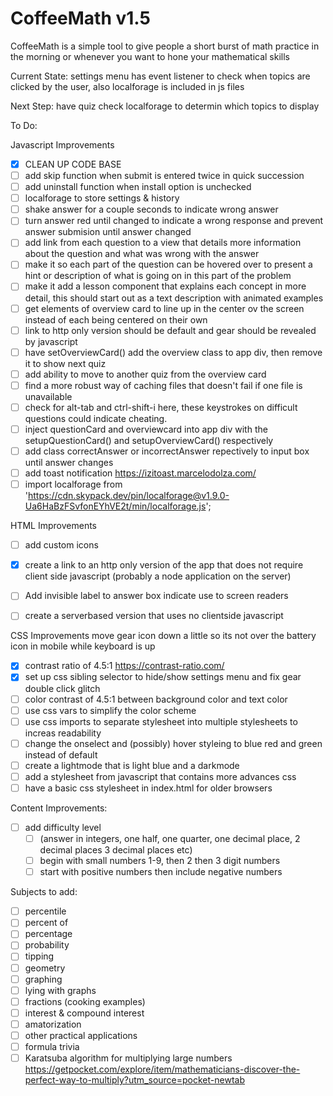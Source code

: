 # CoffeeMath v1.5

CoffeeMath is a simple tool to give people a short burst of math practice in the morning or whenever you want to hone your mathematical skills 

Current State:
settings menu has event listener to check when topics are clicked by the user, also localforage is included in js files

Next Step:
have quiz check localforage to determin which topics to display



To Do:


Javascript Improvements
- [x] CLEAN UP CODE BASE
- [ ] add skip function when submit is entered twice in quick succession
- [ ] add uninstall function when install option is unchecked
- [ ] localforage to store settings & history
- [ ] shake answer for a couple seconds to indicate wrong answer
- [ ] turn answer red until changed to indicate a wrong response and prevent answer submision until answer changed
- [ ] add link from each question to a view that details more information about the question and what was wrong with the answer
- [ ] make it so each part of the question can be hovered over to present a hint or description of what is going on in this part of the problem
- [ ] make it add a lesson component that explains each concept in more detail, this should start out as a text description with animated examples
- [ ] get elements of overview card to line up in the center ov the screen instead of each being centered on their own
- [ ] link to http only version should be default and gear should be revealed by javascript
- [ ] have setOverviewCard() add the overview class to app div, then remove it to show next quiz
- [ ] add ability to move to another quiz from the overview card
- [ ] find a more robust way of caching files that doesn't fail if one file is unavailable 
- [ ]  check for alt-tab and ctrl-shift-i here, these keystrokes on difficult questions could indicate cheating.
- [ ]  inject questionCard and overviewcard into app div with the setupQuestionCard() and setupOverviewCard() respectively
- [ ]  add class correctAnswer or incorrectAnswer repectively to input box until answer changes
- [ ]  add toast notification https://izitoast.marcelodolza.com/ 
- [ ]  import localforage from 'https://cdn.skypack.dev/pin/localforage@v1.9.0-Ua6HaBzFSvfonEYhVE2t/min/localforage.js';

HTML Improvements
- [ ] add custom icons
- [x] create a link to an http only version of the app that does not require client side javascript (probably a node application on the server)
- [ ] Add invisible label to answer box indicate use to screen readers
- [ ] create a serverbased version that uses no clientside javascript


CSS Improvements
move gear icon down a little so its not over the battery icon in mobile while keyboard is up
- [x] contrast ratio of 4.5:1 https://contrast-ratio.com/
- [x] set up css sibling selector to hide/show settings menu and fix gear double click glitch
- [ ] color contrast of 4.5:1 between background color and text color
- [ ] use css vars to simplify the color scheme
- [ ] use css imports to separate stylesheet into multiple stylesheets to increas readability
- [ ] change the onselect and (possibly) hover styleing to blue red and green instead of default
- [ ] create a lightmode that is light blue and a darkmode
- [ ] add a stylesheet from javascript that contains more advances css 
- [ ] have a basic css stylesheet in index.html for older browsers

Content Improvements:
- [ ] add difficulty level  
  - [ ] (answer in integers, one half, one quarter,  one decimal place, 2 decimal places 3 decimal places etc)
  - [ ] begin with small numbers 1-9, then 2 then 3 digit numbers 
  - [ ] start with positive numbers then include negative numbers

Subjects to add:
- [ ] percentile
- [ ] percent of 
- [ ] percentage
- [ ] probability
- [ ] tipping
- [ ] geometry
- [ ] graphing
- [ ] lying with graphs
- [ ] fractions (cooking examples)
- [ ] interest & compound interest
- [ ] amatorization
- [ ] other practical applications
- [ ] formula trivia
- [ ] Karatsuba algorithm for multiplying large numbers https://getpocket.com/explore/item/mathematicians-discover-the-perfect-way-to-multiply?utm_source=pocket-newtab
